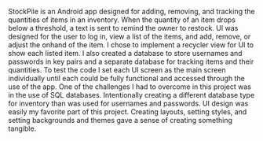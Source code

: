 StockPile is an Android app designed for adding, removing, and tracking the quantities of items in an inventory. When the quantity of an item drops below a threshold, a text is sent to remind the owner to restock. UI was designed for the user to log in, view a list of the items, and add, remove, or adjust the onhand of the item. I chose to implement a recycler view for UI to show each listed item. I also created a database to store usernames and passwords in key pairs and a separate database for tracking items and their quantities. To test the code I set each UI screen as the main screen individually until each could be fully functional and accessed through the use of the app. One of the challenges I had to overcome in this project was in the use of SQL databases. Intentionally creating a different database type for inventory than was used for usernames and passwords. UI design was easily my favorite part of this project. Creating layouts, setting styles, and setting backgrounds and themes gave a sense of creating something tangible.
